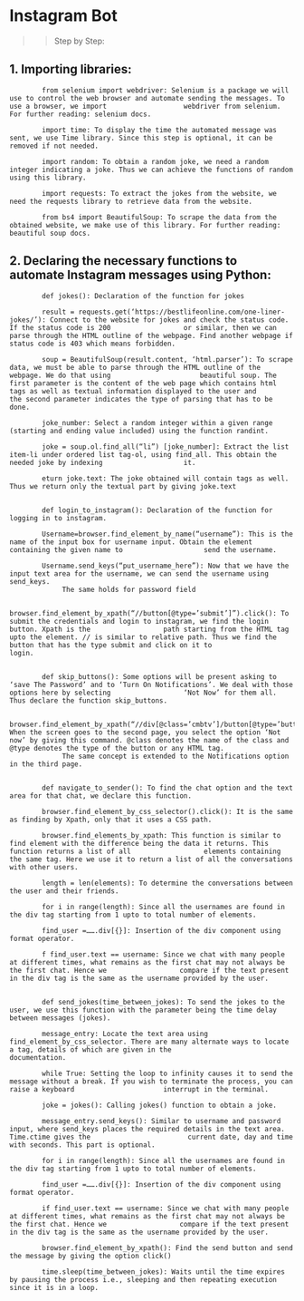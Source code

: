 # Instagram Bot

>> Step by Step:

##   1. Importing libraries:

            from selenium import webdriver: Selenium is a package we will use to control the web browser and automate sending the messages. To use a browser, we import                   webdriver from selenium. For further reading: selenium docs.
            
            import time: To display the time the automated message was sent, we use Time library. Since this step is optional, it can be removed if not needed.
            
            import random: To obtain a random joke, we need a random integer indicating a joke. Thus we can achieve the functions of random using this library.
            
            import requests: To extract the jokes from the website, we need the requests library to retrieve data from the website.
            
            from bs4 import BeautifulSoup: To scrape the data from the obtained website, we make use of this library. For further reading: beautiful soup docs.
            
            
            
##   2. Declaring the necessary functions to automate Instagram messages using Python:

            def jokes(): Declaration of the function for jokes
            
            result = requests.get(‘https://bestlifeonline.com/one-liner-jokes/’): Connect to the website for jokes and check the status code. If the status code is 200                  or similar, then we can parse through the HTML outline of the webpage. Find another webpage if status code is 403 which means forbidden.
            
            soup = BeautifulSoup(result.content, ‘html.parser’): To scrape data, we must be able to parse through the HTML outline of the webpage. We do that using                      beautiful soup. The first parameter is the content of the web page which contains html tags as well as textual information displayed to the user and                    the second parameter indicates the type of parsing that has to be done.
            
            joke_number: Select a random integer within a given range (starting and ending value included) using the function randint.
            
            joke = soup.ol.find_all(“li”) [joke_number]: Extract the list item-li under ordered list tag-ol, using find_all. This obtain the needed joke by indexing                    it.
            
            eturn joke.text: The joke obtained will contain tags as well. Thus we return only the textual part by giving joke.text
            
            
            def login_to_instagram(): Declaration of the function for logging in to instagram.
            
            Username=browser.find_element_by_name(“username”): This is the name of the input box for username input. Obtain the element containing the given name to                    send the username.
            
            Username.send_keys(“put_username_here”): Now that we have the input text area for the username, we can send the username using send_keys.
                 The same holds for password field
                 
            browser.find_element_by_xpath(“//button[@type=’submit’]”).click(): To submit the credentials and login to instagram, we find the login button. Xpath is the                  path starting from the HTML tag upto the element. // is similar to relative path. Thus we find the button that has the type submit and click on it to                  login.
            
            
            def skip_buttons(): Some options will be present asking to ‘save The Password’ and to ‘Turn On Notifications’. We deal with those options here by selecting                  ‘Not Now’ for them all. Thus declare the function skip_buttons.
            
            browser.find_element_by_xpath(“//div[@class=’cmbtv’]/button[@type=’button’]”).click(): When the screen goes to the second page, you select the option ‘Not                  now’ by giving this command. @class denotes the name of the class and @type denotes the type of the button or any HTML tag.
                 The same concept is extended to the Notifications option in the third page.
                 
                 
            def navigate_to_sender(): To find the chat option and the text area for that chat, we declare this function.
         
            browser.find_element_by_css_selector().click(): It is the same as finding by Xpath, only that it uses a CSS path.
            
            browser.find_elements_by_xpath: This function is similar to find element with the difference being the data it returns. This function returns a list of all                  elements containing the same tag. Here we use it to return a list of all the conversations with other users.
            
            length = len(elements): To determine the conversations between the user and their friends.
            
            for i in range(length): Since all the usernames are found in the div tag starting from 1 upto to total number of elements.
            
            find_user =…….div[{}]: Insertion of the div component using format operator.
            
            f find_user.text == username: Since we chat with many people at different times, what remains as the first chat may not always be the first chat. Hence we                  compare if the text present in the div tag is the same as the username provided by the user.
            
            
            def send_jokes(time_between_jokes): To send the jokes to the user, we use this function with the parameter being the time delay between messages (jokes).
            
            message_entry: Locate the text area using find_element_by_css_selector. There are many alternate ways to locate a tag, details of which are given in the                    documentation.
            
            while True: Setting the loop to infinity causes it to send the message without a break. If you wish to terminate the process, you can raise a keyboard                      interrupt in the terminal.
            
            joke = jokes(): Calling jokes() function to obtain a joke.
            
            message_entry.send_keys(): Similar to username and password input, where send_keys places the required details in the text area. Time.ctime gives the                        current date, day and time with seconds. This part is optional.
            
            for i in range(length): Since all the usernames are found in the div tag starting from 1 upto to total number of elements.
            
            find_user =…….div[{}]: Insertion of the div component using format operator.
            
            if find_user.text == username: Since we chat with many people at different times, what remains as the first chat may not always be the first chat. Hence we                  compare if the text present in the div tag is the same as the username provided by the user.
            
            browser.find_element_by_xpath(): Find the send button and send the message by giving the option click()
            
            time.sleep(time_between_jokes): Waits until the time expires by pausing the process i.e., sleeping and then repeating execution since it is in a loop.
            
            

            
            
            


